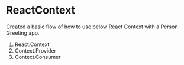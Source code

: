 # ReactContext

Created a basic flow of how to use below React Context with a Person Greeting app.

1. React.Context
2. Context.Provider
3. Context.Consumer
